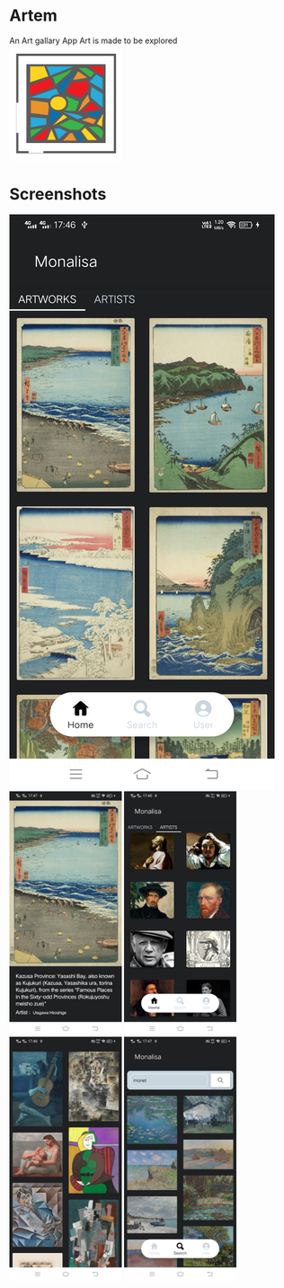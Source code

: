 # Artem
An Art gallary App
Art is made to be explored
<br>
<img src="photos/logo.png" width="200">
<br>
# Screenshots
<img src="photos/artworks.jpg" >
<img src="photos/artworks_item.jpg" width="200">
<img src="photos/artist.jpg" width="200">
<img src="photos/artist_picasso.jpg" width="200">
<img src="photos/search.jpg" width="200">
